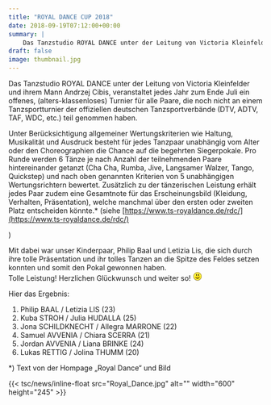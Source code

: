 ```yaml
---
title: "ROYAL DANCE CUP 2018"
date: 2018-09-19T07:12:00+00:00
summary: |
    Das Tanzstudio ROYAL DANCE unter der Leitung von Victoria Kleinfelder und ihrem Mann Andrzej Cibis, veranstaltet jedes Jahr zum Ende Juli ein offenes, (alters-klassenloses) Turnier für alle Paare, die noch nicht an einem Tanzsportturnier der offiziellen deutschen Tanzsportverbände (DTV, ADTV, TAF, WDC, etc.) teil genommen haben.
draft: false
image: thumbnail.jpg
---
```


Das Tanzstudio ROYAL DANCE unter der Leitung von Victoria Kleinfelder und ihrem Mann Andrzej Cibis, veranstaltet jedes Jahr zum Ende Juli ein offenes, (alters-klassenloses) Turnier für alle Paare, die noch nicht an einem Tanzsportturnier der offiziellen deutschen Tanzsportverbände (DTV, ADTV, TAF, WDC, etc.) teil genommen haben.

  
Unter Berücksichtigung allgemeiner Wertungskriterien wie Haltung, Musikalität und Ausdruck besteht für jedes Tanzpaar unabhängig vom Alter oder den Choreographien die Chance auf die begehrten Siegerpokale. Pro Runde werden 6 Tänze je nach Anzahl der teilnehmenden Paare hintereinander getanzt (Cha Cha, Rumba, Jive, Langsamer Walzer, Tango, Quickstep) und nach oben genannten Kriterien von 5 unabhängigen Wertungsrichtern bewertet. Zusätzlich zu der tänzerischen Leistung erhält jedes Paar zudem eine Gesamtnote für das Erscheinungsbild (Kleidung, Verhalten, Präsentation), welche manchmal über den ersten oder zweiten Platz entscheiden könnte.*  (siehe [https://www.ts-royaldance.de/rdc/](https://www.ts-royaldance.de/rdc/)

)

  
Mit dabei war unser Kinderpaar, Philip Baal und Letizia Lis, die sich durch ihre tolle Präsentation und ihr tolles Tanzen an die Spitze des Feldes setzen konnten und somit den Pokal gewonnen haben.   
Tolle Leistung! Herzlichen Glückwunsch und weiter so! ![](smiley-smile.gif)

  
Hier das Ergebnis:   
1. Philip BAAL / Letizia LIS (23)   
2. Kuba STROH / Julia HUDALLA (25)   
3. Jona SCHILDKNECHT / Allegra MARRONE (22)   
4. Samuel AVVENIA / Chiara SCERRA (21)   
5. Jordan AVVENIA / Liana BRINKE (24)   
6. Lukas RETTIG / Jolina THUMM (20) 

*) Text von der Hompage „Royal Dance“ und Bild

{{< tsc/news/inline-float src="Royal_Dance.jpg" alt="" width="600" height="245" >}}


